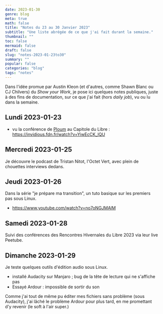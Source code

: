 ```yaml
---
date: 2023-01-30
genre: blog
meta: true
math: false
title: "Notes du 23 au 30 Janvier 2023"
subtitle: "Une liste abrégée de ce que j'ai fait durant la semaine."
thumbnail: ""
toc: false
mermaid: false
draft: false
slug: "notes-2023-01-23to30"
summary: "" 
popular: false
categories: "blog"
tags: "notes"
--- 
```


Dans l'idée promue par Austin Kleon (et d'autres, comme Shawn Blanc ou CJ Chilvers) du *Show your Work*, je pose ici quelques notes publiques, juste à des fins de documentation, sur ce que j'ai fait (hors *daily job*), vu ou lu dans la semaine.  

## Lundi 2023-01-23
- vu la conférence de [Ploum](https://ploum.net) au Capitole du Libre : https://invidious.fdn.fr/watch?v=YiwEcCK_lQU 

## Mercredi 2023-01-25
Je découvre le podcast de Tristan Nitot, l'Octet Vert, avec plein de chouettes interviews dedans.


## Jeudi 2023-01-26
Dans la série "je prépare ma transition", un tuto basique sur les premiers pas sous Linux.

- https://www.youtube.com/watch?v=no7oNGJMAlM

## Samedi 2023-01-28
Suivi des conférences des Rencontres Hivernales du Libre 2023 via leur live Peetube.

## Dimanche 2023-01-29
Je teste quelques outils d'édition audio sous Linux.

- installé Audacity sur Manjaro ; bug de la tête de lecture qui ne s'affiche pas
- Essayé Ardour : impossible de sortir du son  

Comme j'ai tout de même pu éditer mes fichiers sans problème (sous Audacity), j'ai lâché le problème Ardour pour plus tard, en me promettant d'y revenir (le soft à l'air super.)
